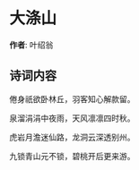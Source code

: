 # 大涤山

**作者**: 叶绍翁

## 诗词内容

倦身祇欲卧林丘，羽客知心解款留。

泉溜涓涓中夜雨，天风凛凛四时秋。

虎岩月澹迷仙路，龙洞云深透别州。

九锁青山元不锁，碧桃开后更来游。

